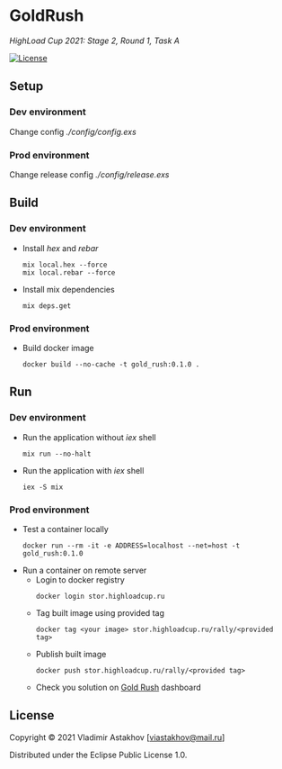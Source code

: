# GoldRush

*HighLoad Cup 2021: Stage 2, Round 1, Task A*

[![License](https://img.shields.io/badge/License-EPL%201.0-red.svg)](https://www.eclipse.org/legal/epl-v10.html)

## Setup
### Dev environment
Change config *./config/config.exs*
### Prod environment
Change release config *./config/release.exs*

## Build
### Dev environment
* Install *hex* and *rebar*
  ```shell
  mix local.hex --force
  mix local.rebar --force
  ```
* Install mix dependencies
  ```shell
  mix deps.get
  ```
### Prod environment
* Build docker image
  ```shell
  docker build --no-cache -t gold_rush:0.1.0 .
  ```

## Run
### Dev environment
* Run the application without *iex* shell
  ```shell
  mix run --no-halt
  ```
* Run the application with *iex* shell
  ```shell
  iex -S mix
  ```  
### Prod environment
* Test a container locally
  ```shell
  docker run --rm -it -e ADDRESS=localhost --net=host -t gold_rush:0.1.0
  ```
* Run a container on remote server
  * Login to docker registry
    ```shell
    docker login stor.highloadcup.ru
    ```
  * Tag built image using provided tag
    ```shell
    docker tag <your image> stor.highloadcup.ru/rally/<provided tag>
    ```
  * Publish built image
    ```shell
    docker push stor.highloadcup.ru/rally/<provided tag>
    ```
  * Check you solution on [Gold Rush](https://cups.mail.ru/ru/tasks/1057) dashboard

## License
Copyright © 2021 Vladimir Astakhov [viastakhov@mail.ru]

Distributed under the Eclipse Public License 1.0.